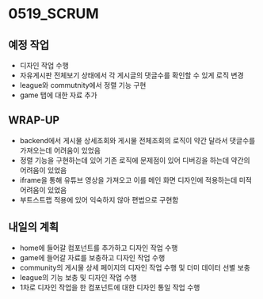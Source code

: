 # 0519_SCRUM

## 예정 작업
- 디자인 작업 수행
- 자유게시판 전체보기 상태에서 각 게시글의 댓글수를 확인할 수 있게 로직 변경
- league와 commutnity에서 정렬 기능 구현
- game 탭에 대한 자료 추가



## WRAP-UP
- backend에서 게시물 상세조회와 게시물 전체조회의 로직이 약간 달라서 댓글수를 가져오는데 어려움이 있었음
- 정렬 기능을 구현하는데 있어 기존 로직에 문제점이 있어 디버깅을 하는데 약간의 어려움이 있었음
- iframe을 통해 유튜브 영상을 가져오고 이를 메인 화면 디자인에 적용하는데 미적 어려움이 있었음
- 부트스트랩 적용에 있어 익숙하지 않아 편법으로 구현함



## 내일의 계획
- home에 들어갈 컴포넌트를 추가하고 디자인 작업 수행
- game에 들어갈 자료를 보충하고 디자인 작업 수행
- community의 게시물 상세 페이지의 디자인 작업 수행 및 더미 데이터 선별 보충
- league의 기능 보충 및 디자인 작업 수행
- 1차로 디자인 작업을 한 컴포넌트에 대한 디자인 통일 작업 수행